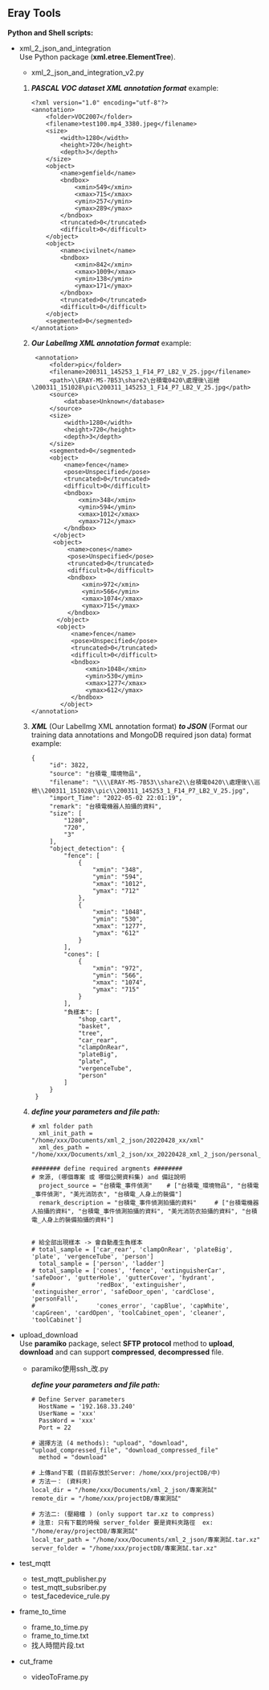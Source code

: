 ## Eray Tools ##

**Python and Shell scripts:** 
   * xml_2_json_and_integration  
   Use Python package (**xml.etree.ElementTree**).
       - xml_2_json_and_integration_v2.py  
       
       
       1. ***PASCAL VOC dataset XML annotation format*** example: 
           ```
           <?xml version="1.0" encoding="utf-8"?>
           <annotation>
               <folder>VOC2007</folder>
               <filename>test100.mp4_3380.jpeg</filename>
               <size>
                   <width>1280</width>
                   <height>720</height>
                   <depth>3</depth>
               </size>
               <object>
                   <name>gemfield</name>
                   <bndbox>
                       <xmin>549</xmin>
                       <xmax>715</xmax>
                       <ymin>257</ymin>
                       <ymax>289</ymax>
                   </bndbox>
                   <truncated>0</truncated>
                   <difficult>0</difficult>
               </object>
               <object>
                   <name>civilnet</name>
                   <bndbox>
                       <xmin>842</xmin>
                       <xmax>1009</xmax>
                       <ymin>138</ymin>
                       <ymax>171</ymax>
                   </bndbox>
                   <truncated>0</truncated>
                   <difficult>0</difficult>
               </object>
               <segmented>0</segmented>
           </annotation>
           ```
       
       
       2. ***Our LabelImg XML annotation format*** example:
           ```
            <annotation>
                <folder>pic</folder>
                <filename>200311_145253_1_F14_P7_LB2_V_25.jpg</filename>
                <path>\\ERAY-MS-7B53\share2\台積電0420\處理後\巡檢\200311_151028\pic\200311_145253_1_F14_P7_LB2_V_25.jpg</path>
                <source>
                    <database>Unknown</database>
                </source>
                <size>
                    <width>1280</width>
                    <height>720</height>
                    <depth>3</depth>
                </size>
                <segmented>0</segmented>
                <object>
                    <name>fence</name>
                    <pose>Unspecified</pose>
                    <truncated>0</truncated>
                    <difficult>0</difficult>
                    <bndbox>
                        <xmin>348</xmin>
                        <ymin>594</ymin>
                        <xmax>1012</xmax>
                        <ymax>712</ymax>
                    </bndbox>
                 </object>
                 <object>
                     <name>cones</name>
                     <pose>Unspecified</pose>
                     <truncated>0</truncated>
                     <difficult>0</difficult>
                     <bndbox>
                         <xmin>972</xmin>
                         <ymin>566</ymin>
                         <xmax>1074</xmax>
                         <ymax>715</ymax>
                     </bndbox>
                  </object>
                  <object>
                      <name>fence</name>
                      <pose>Unspecified</pose>
                      <truncated>0</truncated>
                      <difficult>0</difficult>
                      <bndbox>
                          <xmin>1048</xmin>
                          <ymin>530</ymin>
                          <xmax>1277</xmax>
                          <ymax>612</ymax>
                      </bndbox>
                   </object>
           </annotation>
           ```
       
       
       3. ***XML*** (Our LabelImg XML annotation format) ***to JSON*** (Format our training data annotations and MongoDB required json data) format example:
           ```
           {
                "id": 3822,
                "source": "台積電_環境物品",
                "filename": "\\\\ERAY-MS-7B53\\share2\\台積電0420\\處理後\\巡檢\\200311_151028\\pic\\200311_145253_1_F14_P7_LB2_V_25.jpg",
                "import_Time": "2022-05-02 22:01:19",
                "remark": "台積電機器人拍攝的資料",
                "size": [
                    "1280",
                    "720",
                    "3"
                ],
                "object_detection": {
                    "fence": [
                        {
                            "xmin": "348",
                            "ymin": "594",
                            "xmax": "1012",
                            "ymax": "712"
                        },
                        {
                            "xmin": "1048",
                            "ymin": "530",
                            "xmax": "1277",
                            "ymax": "612"
                        }
                    ],
                    "cones": [
                        {
                            "xmin": "972",
                            "ymin": "566",
                            "xmax": "1074",
                            "ymax": "715"
                        }
                    ],
                    "負樣本": [
                        "shop_cart",
                        "basket",
                        "tree",
                        "car_rear",
                        "clampOnRear",
                        "plateBig",
                        "plate",
                        "vergenceTube",
                        "person"
                    ]
                }
            }
           ```
   
       4. ***define your parameters and file path:***  
           ```
           # xml folder path 
             xml_init_path = "/home/xxx/Documents/xml_2_json/20220428_xx/xml"
             xml_des_path = "/home/xxx/Documents/xml_2_json/xx_20220428_xml_2_json/personal_json"
           ```
           
           ```
           ######## define required argments ########
           # 來源, (哪個專案 或 哪個公開資料集) and 備註說明
             project_source = "台積電_事件偵測"    # ["台積電_環境物品", "台積電_事件偵測", "美光消防衣", "台積電_人身上的裝備"]
             remark_description = "台積電_事件偵測拍攝的資料"     # ["台積電機器人拍攝的資料", "台積電_事件偵測拍攝的資料", "美光消防衣拍攝的資料", "台積電_人身上的裝備拍攝的資料"]


           # 給全部出現樣本 -> 會自動產生負樣本
           # total_sample = ['car_rear', 'clampOnRear', 'plateBig', 'plate', 'vergenceTube', 'person']
             total_sample = ['person', 'ladder']
           # total_sample = ['cones', 'fence', 'extinguisherCar', 'safeDoor', 'gutterHole', 'gutterCover', 'hydrant', 
           #                 'redBox', 'extinguisher', 'extinguisher_error', 'safeDoor_open', 'cardClose', 'personFall', 
           #                 'cones_error', 'capBlue', 'capWhite', 'capGreen', 'cardOpen', 'toolCabinet_open', 'cleaner', 'toolCabinet']
           ```
           
   * upload_download  
   Use **paramiko** package, select **SFTP protocol** method to **upload**, **download** and can support **compressed**, **decompressed** file.
     - paramiko使用ssh_改.py  
     
       ***define your parameters and file path:***
         ```
         # Define Server parameters  
           HostName = '192.168.33.240'  
           UserName = 'xxx'
           PassWord = 'xxx'  
           Port = 22
         ```  

         ```
         # 選擇方法 (4 methods): "upload", "download", "upload_compressed_file", "download_compressed_file"
           method = "download"  
         ```

         ```
         # 上傳and下載 (目前存放於Server: /home/xxx/projectDB/中)
         # 方法一： (資料夾)
         local_dir = "/home/xxx/Documents/xml_2_json/專案測試"
         remote_dir = "/home/xxx/projectDB/專案測試"

         # 方法二: (壓縮檔 ) (only support tar.xz to compress)
         # 注意: 只有下載的時候 server_folder 要是資料夾路徑  ex: "/home/eray/projectDB/專案測試"
         local_tar_path = "/home/xxx/Documents/xml_2_json/專案測試.tar.xz"
         server_folder = "/home/xxx/projectDB/專案測試.tar.xz"
         ```
   
   * test_mqtt  
     - test_mqtt_publisher.py  
     - test_mqtt_subsriber.py  
     - test_facedevice_rule.py
     
   * frame_to_time 
     - frame_to_time.py  
     - frame_to_time.txt  
     - 找人時間片段.txt
     
   * cut_frame  
     - videoToFrame.py
   
